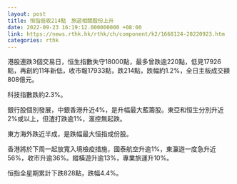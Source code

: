 ```yaml
---
layout: post
title: 恒指低收214點　旅遊相關股份上升
date: 2022-09-23 16:19:12.000000000 +08:00
link: https://news.rthk.hk/rthk/ch/component/k2/1668124-20220923.htm
categories: rthk
---
```


港股連跌3個交易日，恒生指數失守18000點，最多曾跌逾220點，低見17926點，再創約11年新低，收市報17933點，跌214點，跌幅約1.2%，全日主板成交額808億元。

科技指數跌約2.3%。

銀行股個別發展，中銀香港升近4%，是升幅最大藍籌股。東亞和恒生分別升近2%或以上，但渣打跌逾1%，滙控無起跌。

東方海外跌近半成，是跌幅最大恒指成份股。

香港將於下周一起放寬入境檢疫措施，國泰航空升逾1%，東灜遊一度急升近56%，收市升逾36%。縱橫遊升逾13%，專業旅運升10%。

恒指全星期累計下跌828點，跌幅4.4%。
